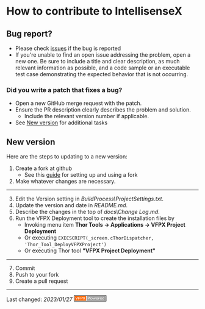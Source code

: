 # How to contribute to IntellisenseX

## Bug report?
- Please check [issues](https://github.com/VFPX/ObjectExplorer/issues) if the bug is reported
- If you're unable to find an open issue addressing the problem, open a new one. Be sure to include a title and clear description, as much relevant information as possible, and a code sample or an executable test case demonstrating the expected behavior that is not occurring.

### Did you write a patch that fixes a bug?
- Open a new GitHub merge request with the patch.
- Ensure the PR description clearly describes the problem and solution.
  - Include the relevant version number if applicable.
- See [New version](#new-version) for additional tasks

## New version
Here are the steps to updating to a new version:

1. Create a fork at github
   - See this [guide](https://www.dataschool.io/how-to-contribute-on-github/) for setting up and using a fork
2. Make whatever changes are necessary.
---
3. Edit the Version setting in _BuildProcess\ProjectSettings.txt_.
4. Update the version and date in _README.md_.
5. Describe the changes in the top of _docs\Change Log.md_.
6. Run the VFPX Deployment tool to create the installation files by
    -   Invoking menu item  **Thor Tools -> Applications -> VFPX Project Deployment**  
    -   Or executing ```EXECSCRIPT(_screen.cThorDispatcher, 'Thor_Tool_DeployVFPXProject')``` 
    -   Or executing Thor tool **"VFPX Project Deployment"**
---
7. Commit
9. Push to your fork
10. Create a pull request

---
Last changed: _2023/01/27_ ![Picture](../Docs/Images/vfpxpoweredby_alternative.gif)

